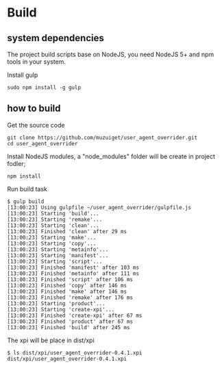 Build
=====

## system dependencies

The project build scripts base on NodeJS, you need NodeJS 5+ and npm tools in your system.

Install gulp

    sudo npm install -g gulp

## how to build

Get the source code

    git clone https://github.com/muzuiget/user_agent_overrider.git
    cd user_agent_overrider

Install NodeJS modules, a "node_modules" folder will be create in project fodler;

    npm install

Run build task

    $ gulp build
    [13:00:23] Using gulpfile ~/user_agent_overrider/gulpfile.js
    [13:00:23] Starting 'build'...
    [13:00:23] Starting 'remake'...
    [13:00:23] Starting 'clean'...
    [13:00:23] Finished 'clean' after 29 ms
    [13:00:23] Starting 'make'...
    [13:00:23] Starting 'copy'...
    [13:00:23] Starting 'metainfo'...
    [13:00:23] Starting 'manifest'...
    [13:00:23] Starting 'script'...
    [13:00:23] Finished 'manifest' after 103 ms
    [13:00:23] Finished 'metainfo' after 111 ms
    [13:00:23] Finished 'script' after 106 ms
    [13:00:23] Finished 'copy' after 146 ms
    [13:00:23] Finished 'make' after 146 ms
    [13:00:23] Finished 'remake' after 176 ms
    [13:00:23] Starting 'product'...
    [13:00:23] Starting 'create-xpi'...
    [13:00:23] Finished 'create-xpi' after 67 ms
    [13:00:23] Finished 'product' after 67 ms
    [13:00:23] Finished 'build' after 245 ms

The xpi will be place in dist/xpi

    $ ls dist/xpi/user_agent_overrider-0.4.1.xpi
    dist/xpi/user_agent_overrider-0.4.1.xpi

